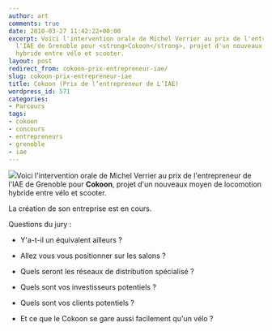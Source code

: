```yaml
---
author: art
comments: true
date: 2010-03-27 11:42:22+00:00
excerpt: Voici l'intervention orale de Michel Verrier au prix de l'entrepreneur de
  l'IAE de Grenoble pour <strong>Cokoon</strong>, projet d'un nouveaux moyen de locomotion
  hybride entre vélo et scooter.
layout: post
redirect_from: cokoon-prix-entrepreneur-iae/
slug: cokoon-prix-entrepreneur-iae
title: Cokoon (Prix de l’entrepreneur de L’IAE)
wordpress_id: 571
categories:
- Parcours
tags:
- cokoon
- concours
- entrepreneurs
- grenoble
- iae
---
```


[![](https://static.irz.fr/2010/03/cokoon-300x220.jpg)](https://static.irz.fr/2010/03/cokoon.jpg)Voici l'intervention orale de Michel Verrier au prix de l'entrepreneur de l'IAE de Grenoble pour **Cokoon**, projet d'un nouveaux moyen de locomotion hybride entre vélo et scooter.

La création de son entreprise est en cours.

Questions du jury :



	
  * Y'a-t-il un équivalent ailleurs ?

	
  * Allez vous vous positionner sur les salons ?

	
  * Quels seront les réseaux de distribution spécialisé ?

	
  * Quels sont vos investisseurs potentiels ?

	
  * Quels sont vos clients potentiels ?

	
  * Et ce que le Cokoon se gare aussi facilement qu'un vélo ?



